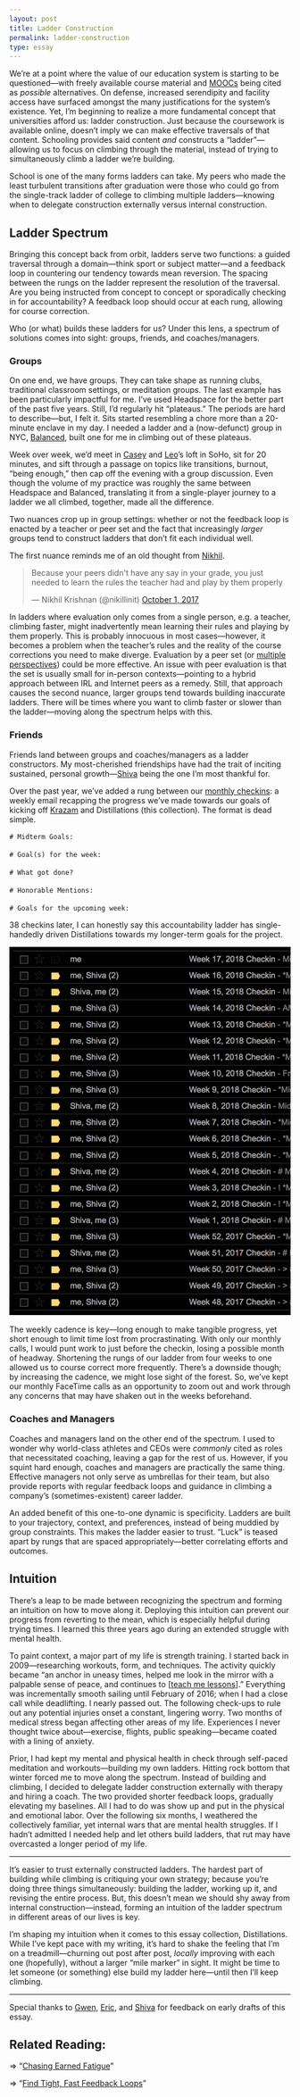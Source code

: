 ```yaml
---
layout: post
title: Ladder Construction
permalink: ladder-construction
type: essay
---
```


We’re at a point where the value of our education system is starting to be questioned—with freely available course material and [MOOCs](https://en.wikipedia.org/wiki/Massive_open_online_course) being cited as _possible_ alternatives. On defense, increased serendipity and facility access have surfaced amongst the many justifications for the system’s existence. Yet, I’m beginning to realize a more fundamental concept that universities afford us: ladder construction. Just because the coursework is available online, doesn’t imply we can make effective traversals of that content. Schooling provides said content _and_ constructs a “ladder”—allowing us to focus on climbing through the material, instead of trying to simultaneously climb a ladder we’re building.

School is one of the many forms ladders can take. My peers who made the least turbulent transitions after graduation were those who could go from the single-track ladder of college to climbing multiple ladders—knowing when to delegate construction externally versus internal construction.

## Ladder Spectrum

Bringing this concept back from orbit, ladders serve two functions: a guided traversal through a domain—think sport or subject matter—and a feedback loop in countering our tendency towards mean reversion. The spacing between the rungs on the ladder represent the resolution of the traversal. Are you being instructed from concept to concept or sporadically checking in for accountability? A feedback loop should occur at each rung, allowing for course correction.

Who (or what) builds these ladders for us? Under this lens, a spectrum of solutions comes into sight: groups, friends, and coaches/managers.

### Groups

On one end, we have groups. They can take shape as running clubs, traditional classroom settings, or meditation groups. The last example has been particularly impactful for me. I’ve used Headspace for the better part of the past five years. Still, I’d regularly hit “plateaus.” The periods are hard to describe—but, I felt it. Sits started resembling a chore more than a 20-minute enclave in my day. I needed a ladder and a (now-defunct) group in NYC, [Balanced](http://www.balanced.nyc), built one for me in climbing out of these plateaus.

Week over week, we’d meet in [Casey](https://twitter.com/CaseyRosengren) and [Leo](https://twitter.com/LeoWid)’s loft in SoHo, sit for 20 minutes, and sift through a passage on topics like transitions, burnout, “being enough,” then cap off the evening with a group discussion. Even though the volume of my practice was roughly the same between Headspace and Balanced, translating it from a single-player journey to a ladder we all climbed, together, made all the difference.

Two nuances crop up in group settings: whether or not the feedback loop is enacted by a teacher or peer set and the fact that increasingly _larger_ groups tend to construct ladders that don’t fit each individual well.

The first nuance reminds me of an old thought from [Nikhil](https://twitter.com/nikillinit).

<blockquote class="twitter-tweet" data-lang="en"><p lang="en" dir="ltr">Because your peers didn&#39;t have any say in your grade, you just needed to learn the rules the teacher had and play by them properly</p>&mdash; Nikhil Krishnan (@nikillinit) <a href="https://twitter.com/nikillinit/status/914636773447421952?ref_src=twsrc%5Etfw">October 1, 2017</a></blockquote> <script async src="https://platform.twitter.com/widgets.js" charset="utf-8"></script> 

In ladders where evaluation only comes from a single person, e.g. a teacher, climbing faster, might inadvertently mean learning their rules and playing by them properly. This is probably innocuous in most cases—however, it becomes a problem when the teacher’s rules and the reality of the course corrections you need to make diverge. Evaluation by a peer set (or [multiple perspectives](/seek-perspectives)) could be more effective. An issue with peer evaluation is that the set is usually small for in-person contexts—pointing to a hybrid approach between IRL and Internet peers as a remedy. Still, that approach causes the second nuance, larger groups tend towards building inaccurate ladders. There will be times where you want to climb faster or slower than the ladder—moving along the spectrum helps with this.

### Friends

Friends land between groups and coaches/managers as a ladder constructors. My most-cherished friendships have had the trait of inciting sustained, personal growth—[Shiva](https://twitter.com/ShivaKilaru) being the one I’m most thankful for.

Over the past year, we’ve added a rung between our [monthly checkins](/monthly-checkins): a weekly email recapping the progress we’ve made towards our goals of kicking off [Krazam](http://krazam.tv) and Distillations (this collection). The format is dead simple.

```
# Midterm Goals:

# Goal(s) for the week:

# What got done?

# Honorable Mentions:

# Goals for the upcoming week:
```

38 checkins later, I can honestly say this accountability ladder has single-handedly driven Distillations towards my longer-term goals for the project.

![Email log of the checkins so far.](/public/images/checkin_log.png)

The weekly cadence is key—long enough to make tangible progress, yet short enough to limit time lost from procrastinating. With only our monthly calls, I would punt work to just before the checkin, losing a possible month of headway. Shortening the rungs of our ladder from four weeks to one allowed us to course correct more frequently. There’s a downside though; by increasing the cadence, we might lose sight of the forest. So, we’ve kept our monthly FaceTime calls as an opportunity to zoom out and work through any concerns that may have shaken out in the weeks beforehand.

### Coaches and Managers

Coaches and managers land on the other end of the spectrum. I used to wonder why world-class athletes and CEOs were _commonly_ cited as roles that necessitated coaching, leaving a gap for the rest of us. However, if you squint hard enough, coaches and managers are practically the same thing. Effective managers not only serve as umbrellas for their team, but also provide reports with regular feedback loops and guidance in climbing a company’s (sometimes-existent) career ladder.

An added benefit of this one-to-one dynamic is specificity. Ladders are built to your trajectory, context, and preferences, instead of being muddied by group constraints. This makes the ladder easier to trust. “Luck” is teased apart by rungs that are spaced appropriately—better correlating efforts and outcomes.

## Intuition

There’s a leap to be made between recognizing the spectrum and forming an intuition on how to move along it. Deploying this intuition can prevent our progress from reverting to the mean, which is especially helpful during trying times. I learned this three years ago during an extended struggle with mental health.

To paint context, a major part of my life is strength training. I started back in 2009—researching workouts, form, and techniques. The activity quickly became “an anchor in uneasy times, helped me look in the mirror with a palpable sense of peace, and continues to [[teach me lessons](/time-under-tension)].” Everything was incrementally smooth sailing until February of 2016; when I had a close call while deadlifting. I nearly passed out. The following check-ups to rule out any potential injuries onset a constant, lingering worry. Two months of medical stress began affecting other areas of my life. Experiences I never thought twice about—exercise, flights, public speaking—became coated with a lining of anxiety.

Prior, I had kept my mental and physical health in check through self-paced meditation and workouts—building my own ladders. Hitting rock bottom that winter forced me to move along the spectrum. Instead of building and climbing, I decided to delegate ladder construction externally with therapy and hiring a coach. The two provided shorter feedback loops, gradually elevating my baselines. All I had to do was show up and put in the physical and emotional labor. Over the following six months, I weathered the collectively familiar, yet internal wars that are mental health struggles. If I hadn’t admitted I needed help and let others build ladders, that rut may have overcasted a longer period of my life.

---

It’s easier to trust externally constructed ladders. The hardest part of building while climbing is critiquing your own strategy; because you’re doing three things simultaneously: building the ladder, working up it, and revising the entire process. But, this doesn’t mean we should shy away from internal construction—instead, forming an intuition of the ladder spectrum in different areas of our lives is key.

I’m shaping my intuition when it comes to this essay collection, Distillations. While I’ve kept pace with my writing, it’s hard to shake the feeling that I’m on a treadmill—churning out post after post, _locally_ improving with each one (hopefully), without a larger “mile marker” in sight. It might be time to let someone (or something) else build my ladder here—until then I’ll keep climbing.

---

Special thanks to [Gwen](https://twitter.com/purpleyay), [Eric](https://twitter.com/EricJorgenson), and [Shiva](http://twitter.com/ShivaKilaru) for feedback on early drafts of this essay.

## Related Reading:

⇒ “[Chasing Earned Fatigue](/earned-fatigue)”

⇒ “[Find Tight, Fast Feedback Loops](https://docs.google.com/document/d/14oYTj9gn9_XVtcXnlbmOiCHPB7sm-IsC3yOcAer55i0/edit#heading=h.pzt11033qdtd)”

